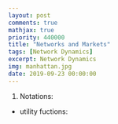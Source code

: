 ```yaml
---
layout: post
comments: true
mathjax: true
priority: 440000
title: "Networks and Markets"
tags: [Network Dynamics]
excerpt: Network Dynamics
img: manhattan.jpg
date: 2019-09-23 00:00:00
---
```


1. Notations:

- utility fuctions: